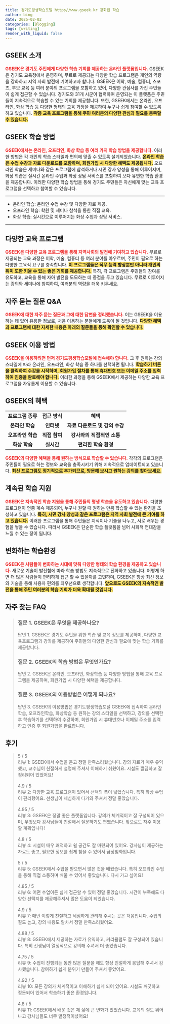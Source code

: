 ```yaml
---
title: 경기도평생학습포털 https//www.gseek.kr 강화된 학습
author: bing
date: 2025-02-02
categories: [Blogging]
tags: [writing]
render_with_liquid: false
---
```



<h2 id='GSEEK_소개'>GSEEK 소개</h2>

<p><b><span style="color: #ee2323;">GSEEK은 경기도 주민에게 다양한 학습 기회를 제공하는 온라인 플랫폼입니다.</span></b> GSEEK은 경기도 교육청에서 운영하며, 무료로 제공되는 다양한 학습 프로그램은 개인의 역량을 강화하고 지역 사회 발전에 기여하고자 합니다. GSEEK은 어학, 예술, 컴퓨터, 스포츠, 부모 교육 등 여러 분야의 프로그램을 포함하고 있어, 다양한 관심사를 가진 주민들이 쉽게 접근할 수 있습니다. 경기도와 31개 시군이 협력하여 운영되는 이 플랫폼은 주민들이 지속적으로 학습할 수 있는 기회를 제공합니다. 또한, GSEEK에서는 온라인, 오프라인, 화상 학습 등 다양한 형태의 교육 과정을 제공하여 누구나 쉽게 참여할 수 있도록 하고 있습니다. <b><span style="background-color: #ffe066;">각종 교육 프로그램을 통해 주민 여러분의 다양한 관심과 필요를 충족할 수 있습니다.</span></b></p>

<h2 id='학습_방법'>GSEEK 학습 방법</h2>

<p><b><span style="color: #ee2323;">GSEEK에서는 온라인, 오프라인, 화상 학습 등 여러 가지 학습 방법을 제공합니다.</span></b> 이러한 방법은 각 개인의 학습 스타일과 편의에 맞출 수 있도록 설계되었습니다. <b><span style="background-color: #ffe066;">온라인 학습은 수업 수강과 자료 다운로드를 포함하며, 회원가입 시 다양한 혜택도 제공됩니다.</span></b> 오프라인 학습은 세미나와 같은 프로그램에 참석하거나 시민 강사 양성을 통해 이루어지며, 화상 학습은 실시간 온라인 수업과 화상 상담 서비스를 포함하여 보다 유연한 학습 환경을 제공합니다. 이러한 다양한 학습 방법을 통해 경기도 주민들은 자신에게 맞는 교육 프로그램을 선택하고 참여할 수 있습니다.</p>

<hr />

<ul>
    <li>온라인 학습: 온라인 수업 수강 및 다양한 자료 제공.</li>
    <li>오프라인 학습: 학원 및 세미나 참석을 통한 직접 교육.</li>
    <li>화상 학습: 실시간으로 이루어지는 화상 수업과 상담 서비스.</li>
</ul>

<hr />

<h2 id='교육_프로그램'>다양한 교육 프로그램</h2>

<p><b><span style="color: #ee2323;">GSEEK은 다양한 교육 프로그램을 통해 지역사회의 발전에 기여하고 있습니다.</span></b> 무료로 제공되는 교육 과정은 어학, 예술, 컴퓨터 등 여러 분야를 아우르며, 주민이 필요로 하는 다양한 교육적 요구를 충족합니다. <b><span style="background-color: #ffe066;">이 프로그램들은 직무 능력 향상뿐만 아니라 개인의 취미 또한 키울 수 있는 좋은 기회를 제공합니다.</span></b> 특히, 각 프로그램은 주민들의 참여를 유도하고, 교육을 통해 자아 발전을 도모하는 데 중점을 두고 있습니다. 무료로 이루어지는 강의와 세미나에 참여하여, 여러분의 역량을 더욱 키우세요.</p>

<h2 id='자주_묻는_질문'>자주 묻는 질문 Q&A</h2>

<p><b><span style="color: #ee2323;">GSEEK에 대한 자주 묻는 질문과 그에 대한 답변을 정리했습니다.</span></b> 이는 GSEEK을 이용하는 데 있어 유용한 정보로, 처음 이용하는 분들에게 도움이 될 것입니다. <b><span style="background-color: #ffe066;">다양한 혜택과 프로그램에 대한 자세한 내용은 아래의 질문들을 통해 확인할 수 있습니다.</span></b></p>

<h2 id='이용_방법'>GSEEK 이용 방법</h2>

<p><b><span style="color: #ee2323;">GSEEK을 이용하려면 먼저 경기도평생학습포털에 접속해야 합니다.</span></b> 그 후 원하는 강의 스타일에 따라 온라인, 오프라인, 화상 학습 중 하나를 선택하면 됩니다. <b><span style="background-color: #ffe066;">학습하기 버튼을 클릭하여 수강을 시작하며, 회원가입 절차를 통해 휴대번호 또는 이메일 주소를 입력하여 인증을 완료해야 합니다.</span></b> 이러한 과정을 통해 GSEEK에서 제공하는 다양한 교육 프로그램을 자유롭게 이용할 수 있습니다.</p>

<h2 id='GSEEK_의_혜택'>GSEEK의 혜택</h2>

<table>
    <tr>
        <td style="text-align: center; height: 17px;"><b>프로그램 종류</b></td>
        <td style="text-align: center; height: 17px;"><b>접근 방식</b></td>
        <td style="text-align: center; height: 17px;"><b>혜택</b></td>
    </tr>
    <tr>
        <td style="text-align: center; height: 17px;"><b>온라인 학습</b></td>
        <td style="text-align: center; height: 17px;"><b>인터넷</b></td>
        <td style="text-align: center; height: 17px;"><b>자료 다운로드 및 강의 수강</b></td>
    </tr>
    <tr>
        <td style="text-align: center; height: 17px;"><b>오프라인 학습</b></td>
        <td style="text-align: center; height: 17px;"><b>직접 참여</b></td>
        <td style="text-align: center; height: 17px;"><b>강사와의 직접적인 소통</b></td>
    </tr>
    <tr>
        <td style="text-align: center; height: 17px;"><b>화상 학습</b></td>
        <td style="text-align: center; height: 17px;"><b>실시간</b></td>
        <td style="text-align: center; height: 17px;"><b>편리한 학습 환경</b></td>
    </tr>
</table>

<p><b><span style="color: #ee2323;">GSEEK의 다양한 혜택을 통해 원하는 방식으로 학습할 수 있습니다.</span></b> 각각의 프로그램은 주민들이 필요로 하는 정보와 교육을 충족시키기 위해 지속적으로 업데이트되고 있습니다. <b><span style="background-color: #ffe066;">최신 프로그램도 정기적으로 추가되므로, 방문해 보시고 원하는 강의를 찾아보세요.</span></b></p>

<h2 id='계속된_학습_지원'>계속된 학습 지원</h2>

<p><b><span style="color: #ee2323;">GSEEK은 지속적인 학습 지원을 통해 주민들의 평생 학습을 유도하고 있습니다.</span></b> 다양한 프로그램이 연중 계속 제공되어, 누구나 원할 때 원하는 만큼 학습할 수 있는 환경을 조성하고 있습니다. <b><span style="background-color: #ffe066;">특히, 시민 강사 양성과 같은 프로그램은 지역 사회 발전에 큰 기여를 하고 있습니다.</span></b> 이러한 프로그램을 통해 주민들은 지식이나 기술을 나누고, 서로 배우는 경험을 쌓을 수 있습니다. 따라서 GSEEK은 단순한 학습 플랫폼을 넘어 사회적 연대감을 느낄 수 있는 장이 됩니다.</p>

<h2 id='변화하는_학습환경'>변화하는 학습환경</h2>

<p><b><span style="color: #ee2323;">GSEEK은 사람들이 변화하는 시대에 맞춰 다양한 형태의 학습 환경을 제공하고 있습니다.</span></b> 새로운 기술이 발전함에 따라 학습 방법도 지속적으로 진화하고 있습니다. 어떻게 하면 더 많은 사람들이 편리하게 접근 할 수 있을까를 고민하며, GSEEK은 항상 최신 정보와 기술을 통해 사용자 편의를 최우선으로 생각합니다. <b><span style="background-color: #ffe066;">앞으로도 GSEEK의 지속적인 발전을 통해 주민 여러분의 학습 기회가 더욱 확대될 것입니다.</span></b></p>


<h2 id='자주_찾는_FAQ'>자주 찾는 FAQ</h2>
<div itemscope="" itemtype="https://schema.org/FAQPage"> 
<blockquote> 
<div itemscope="" itemprop="mainEntity" itemtype="https://schema.org/Question"> 
<h3 itemprop="name">질문 1. GSEEK은 무엇을 제공하나요?</h3> 
<div itemscope="" itemprop="acceptedAnswer" itemtype="https://schema.org/Answer"> 
<span itemprop="text"> 
<p>답변 1. GSEEK은 경기도 주민을 위한 학습 및 교육 정보를 제공하며, 다양한 교육프로그램과 강좌를 제공하여 주민들의 다양한 관심과 필요에 맞는 학습 기회를 제공합니다.</p> 
</span> 
</div> 
</div> 
<div itemscope="" itemprop="mainEntity" itemtype="https://schema.org/Question"> 
<h3 itemprop="name">질문 2. GSEEK의 학습 방법은 무엇인가요?</h3> 
<div itemscope="" itemprop="acceptedAnswer" itemtype="https://schema.org/Answer"> 
<span itemprop="text"> 
<p>답변 2. GSEEK은 온라인, 오프라인, 화상학습 등 다양한 방법을 통해 교육 프로그램을 제공하며, 회원가입 시 다양한 혜택을 제공합니다.</p> 
</span> 
</div> 
</div> 
<div itemscope="" itemprop="mainEntity" itemtype="https://schema.org/Question"> 
<h3 itemprop="name">질문 3. GSEEK의 이용방법은 어떻게 되나요?</h3> 
<div itemscope="" itemprop="acceptedAnswer" itemtype="https://schema.org/Answer"> 
<span itemprop="text"> 
<p>답변 3. GSEEK의 이용방법은 경기도평생학습포털 GSEEK에 접속하여 온라인학습, 오프라인학습, 화상학습 등 원하는 강의 스타일을 선택하고, 강의를 선택한 후 학습하기를 선택하여 수강하며, 회원가입 시 휴대번호나 이메일 주소를 입력하고 인증 후 회원가입을 완료합니다.</p> 
</span> 
</div> 
</div> 
</blockquote> 
</div>
<h2 id='후기'>후기</h2>
<div itemscope itemtype="https://schema.org/Product">
  <blockquote>
  <div itemprop="review" itemscope itemtype="https://schema.org/Review">
      <div itemprop="reviewRating" itemscope itemtype="https://schema.org/Rating"> <span itemprop="ratingValue">5</span> / <span itemprop="bestRating">5</span> </div>
      <span itemprop="reviewBody">리뷰 1: GSEEK에서 수업을 듣고 정말 만족스러웠습니다. 강의 자료가 매우 유익했고, 교수님이 친절하게 설명해 주셔서 이해하기 쉬웠어요. 시설도 깔끔하고 잘 정리되어 있었어요!</span>
  </div>
  <br>
  <div itemprop="review" itemscope itemtype="https://schema.org/Review">
      <div itemprop="reviewRating" itemscope itemtype="https://schema.org/Rating"> <span itemprop="ratingValue">4.9</span> / <span itemprop="bestRating">5</span> </div>
      <span itemprop="reviewBody">리뷰 2: 다양한 교육 프로그램이 있어서 선택의 폭이 넓었습니다. 특히 화상 수업이 편리했어요. 선생님이 세심하게 다가와 주셔서 정말 좋았습니다.</span>
  </div>
  <br>
  <div itemprop="review" itemscope itemtype="https://schema.org/Review">
      <div itemprop="reviewRating" itemscope itemtype="https://schema.org/Rating"> <span itemprop="ratingValue">4.95</span> / <span itemprop="bestRating">5</span> </div>
      <span itemprop="reviewBody">리뷰 3: GSEEK은 정말 좋은 플랫폼입니다. 강의가 체계적이고 잘 구성되어 있으며, 무엇보다 강사님들이 친절해서 질문하기도 편했습니다. 앞으로도 자주 이용할 계획입니다!</span>
  </div>
  <br>
  <div itemprop="review" itemscope itemtype="https://schema.org/Review">
      <div itemprop="reviewRating" itemscope itemtype="https://schema.org/Rating"> <span itemprop="ratingValue">4.8</span> / <span itemprop="bestRating">5</span> </div>
      <span itemprop="reviewBody">리뷰 4: 시설이 매우 쾌적하고 쉴 공간도 잘 마련되어 있어요. 강사님이 제공하는 자료도 좋고, 필요한 정보를 쉽게 찾을 수 있어서 금상첨화입니다.</span>
  </div>
  <br>
  <div itemprop="review" itemscope itemtype="https://schema.org/Review">
      <div itemprop="reviewRating" itemscope itemtype="https://schema.org/Rating"> <span itemprop="ratingValue">5</span> / <span itemprop="bestRating">5</span> </div>
      <span itemprop="reviewBody">리뷰 5: GSEEK에서 수업을 받으면서 많은 것을 배웠습니다. 특히 오프라인 수업을 통해 직접 소통하며 배울 수 있어서 좋았습니다. 다시 가고 싶어요!</span>
  </div>
  <br>
  <div itemprop="review" itemscope itemtype="https://schema.org/Review">
      <div itemprop="reviewRating" itemscope itemtype="https://schema.org/Rating"> <span itemprop="ratingValue">4.85</span> / <span itemprop="bestRating">5</span> </div>
      <span itemprop="reviewBody">리뷰 6: 어떤 수업이든 쉽게 접근할 수 있어 정말 좋았습니다. 시간이 부족해도 다양한 선택지를 제공해주셔서 많은 도움이 되었습니다.</span>
  </div>
  <br>
  <div itemprop="review" itemscope itemtype="https://schema.org/Review">
      <div itemprop="reviewRating" itemscope itemtype="https://schema.org/Rating"> <span itemprop="ratingValue">4.9</span> / <span itemprop="bestRating">5</span> </div>
      <span itemprop="reviewBody">리뷰 7: 매번 이렇게 친절하고 세심하게 관리해 주시는 곳은 처음입니다. 수업의 질도 높고, 강의 내용도 알차서 정말 만족스러웠어요.</span>
  </div>
  <br>
  <div itemprop="review" itemscope itemtype="https://schema.org/Review">
      <div itemprop="reviewRating" itemscope itemtype="https://schema.org/Rating"> <span itemprop="ratingValue">4.88</span> / <span itemprop="bestRating">5</span> </div>
      <span itemprop="reviewBody">리뷰 8: GSEEK에서 제공하는 자료가 유익하고, 커리큘럼도 잘 구성되어 있습니다. 특히 선생님이 열정적으로 강의해 주셔서 더 좋았습니다.</span>
  </div>
  <br>
  <div itemprop="review" itemscope itemtype="https://schema.org/Review">
      <div itemprop="reviewRating" itemscope itemtype="https://schema.org/Rating"> <span itemprop="ratingValue">4.75</span> / <span itemprop="bestRating">5</span> </div>
      <span itemprop="reviewBody">리뷰 9: 수업이 진행되는 동안 많은 질문을 해도 항상 친절하게 응답해 주셔서 감사했습니다. 참여하기 쉽게 분위기 만들어 주셔서 좋았어요.</span>
  </div>
  <br>
  <div itemprop="review" itemscope itemtype="https://schema.org/Review">
      <div itemprop="reviewRating" itemscope itemtype="https://schema.org/Rating"> <span itemprop="ratingValue">4.92</span> / <span itemprop="bestRating">5</span> </div>
      <span itemprop="reviewBody">리뷰 10: 모든 강의가 체계적이고 이해하기 쉽게 되어 있어요. 시설도 깨끗하고 정돈되어 있어서 학습하기 좋은 환경입니다.</span>
  </div>
  <br>
  <div itemprop="review" itemscope itemtype="https://schema.org/Review">
      <div itemprop="reviewRating" itemscope itemtype="https://schema.org/Rating"> <span itemprop="ratingValue">4.8</span> / <span itemprop="bestRating">5</span> </div>
      <span itemprop="reviewBody">리뷰 11: GSEEK에서 배운 것은 제 삶에 큰 변화가 있었습니다. 교육의 질도 뛰어나고 강사님들도 너무 열정적이셨어요!</span>
  </div>
  </blockquote>
</div>
